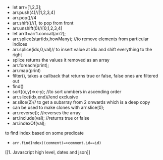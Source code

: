 - let arr=[1,2,3];
- arr.push(4)//[1,2,3,4]
- arr.pop()//4
- arr.shift()//1, to pop from front
- arr.unshift(0)//[0,1,2,3,4]
- let arr3=arr1.concat(arr2);
- arr.splice(startIdx,howMany); //to remove elements from particular indices 
- arr.splice(idx,0,val)// to insert value at idx and shift everything to the right
- splice returns the values it removed as an array
- arr.foreach(print);
- arr.map(print)
- filter(), takes a callback that returns true or false, false ones are filtered out
- find()
- sort((x,y)=>x-y); //to sort unmbers in ascending order
- arr.slice(idx,end)//end exclusive
- ar.silce(2)// to get a subarray from 2 onwards which is a deep copy
- can be used to make clones with arr.slice(0);
- arr.reverse(); //reverses the array
- arr.include(val); //returns true or false
- arr.indexOf(val); 

to find index based on some predicate
- `arr.findIndex((comment)=>comment.id==id)`

[[1. Javascript high level, dates and json]]
